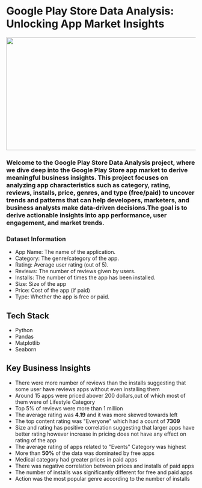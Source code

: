 # Google Play Store Data Analysis: Unlocking App Market Insights
<img src="https://camo.githubusercontent.com/1bb0d21d21a2054112b7a5665848a70a784913b65850e3efd7ff5436da6b036d/68747470733a2f2f6d656469612e74656e6f722e636f6d2f38675865694e357654714541414141432f676f6f676c652d706c61792d617070732d676f6f676c652d706c61792d73657276696365732e676966" width="1000" height="300">
<h3>Welcome to the Google Play Store Data Analysis project, where we dive deep into the Google Play Store app market to derive meaningful business insights. This project focuses on analyzing app characteristics such as category, rating, reviews, installs, price, genres, and type (free/paid) to uncover trends and patterns that can help developers, marketers, and business analysts make data-driven decisions.The goal is to derive actionable insights into app performance, user engagement, and market trends.</h3>

<h3>Dataset Information</h3>
<ul>
  <li>App Name: The name of the application.</li>
<li>Category: The genre/category of the app.</li>
<li>Rating: Average user rating (out of 5).</li>
<li>Reviews: The number of reviews given by users.</li>
<li>Installs: The number of times the app has been installed.</li>
<li>Size: Size of the app</li>
<li>Price: Cost of the app (if paid)</li>
<li>Type: Whether the app is free or paid.</li>
</ul>
<h2>Tech Stack</h2>
<ul>
  <li>Python</li>
  <li>Pandas</li>
  <li>Matplotlib</li>
  <li>Seaborn</li>
</ul>

<h2>Key Business Insights</h2>
<ul>
<li>There were more number of reviews than the installs suggesting that some user have reviews apps without even installing them</li>
<li>Around 15 apps were priced abover 200 dollars,out of which most of them were of Lifestyle Category</li>
<li>Top 5% of reviews were more than 1 million</li>
<li>The average rating was <b>4.19</b> and it was more skewed towards left</li>
<li>The top content rating was "Everyone" which had a count of <b>7309</b></li>
  <li>Size and rating has positive correlation suggesting that larger apps have better rating however increase in pricing does not have any effect on rating of the app</li>
  <li>The average rating of apps related to "Events" Category was highest</li>
  <li>More than <b>50%</b> of the data was dominated by free apps</li>
  <li>Medical category had greater prices in paid apps</li>
<li>There was negative correlation between prices and installs of paid apps</li>
  <li>The number of installs was significantly different for free and paid apps</li>
  <li>Action was the most popular genre according to the number of installs</li>
</ul>
  



